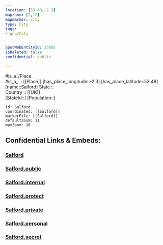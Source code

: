 ```yaml
---
location: [53.48,-2.3] 
mapzoom: [7,12] 
mapmarker: city 
type: City
tags:
- geo/City


SpocWebEntityId: 33885
isDeleted: false
confidential: public

---
```

#is_a_/Place  
#is_a_ :: [[Place]] 
[has_place_longitude::-2.3] 
[has_place_latitude::53.48] 
[name::Salford] 
State ::  
Country :: [[UK]]  
[StateId::] 
[Population::] 



```leaflet
id: Salford
coordinates: [[Salford]] 
markerFile: [[Salford]] 
defaultZoom: 11 
maxZoom: 18
```


## Confidential Links & Embeds: 

### [Salford](/_Standards/Earth/Continent/Europe/Europe~North/UK/England/Regions~England/North_West_England/Manchester,County/Salford,County/cities~Salford/Salford.md) 

### [Salford.public](/_public/Earth/Continent/Europe/Europe~North/UK/England/Regions~England/North_West_England/Manchester,County/Salford,County/cities~Salford/Salford.public.md) 

### [Salford.internal](/_internal/Earth/Continent/Europe/Europe~North/UK/England/Regions~England/North_West_England/Manchester,County/Salford,County/cities~Salford/Salford.internal.md) 

### [Salford.protect](/_protect/Earth/Continent/Europe/Europe~North/UK/England/Regions~England/North_West_England/Manchester,County/Salford,County/cities~Salford/Salford.protect.md) 

### [Salford.private](/_private/Earth/Continent/Europe/Europe~North/UK/England/Regions~England/North_West_England/Manchester,County/Salford,County/cities~Salford/Salford.private.md) 

### [Salford.personal](/_personal/Earth/Continent/Europe/Europe~North/UK/England/Regions~England/North_West_England/Manchester,County/Salford,County/cities~Salford/Salford.personal.md) 

### [Salford.secret](/_secret/Earth/Continent/Europe/Europe~North/UK/England/Regions~England/North_West_England/Manchester,County/Salford,County/cities~Salford/Salford.secret.md)

